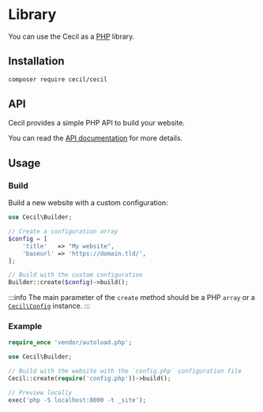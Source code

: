 <!--
description: "Use Cecil as a PHP library."
date: 2023-12-13
updated: 2025-06-20
-->
# Library

You can use the Cecil as a [PHP](https://www.php.net) library.

## Installation

```bash
composer require cecil/cecil
```

## API

Cecil provides a simple PHP API to build your website.

You can read the [API documentation](https://cecil.app/documentation/library/api/namespaces/cecil.html) for more details.

## Usage

### Build

Build a new website with a custom configuration:

```php
use Cecil\Builder;

// Create a configuration array
$config = [
    'title'   => "My website",
    'baseurl' => 'https://domain.tld/',
];

// Build with the custom configuration
Builder::create($config)->build();
```

:::info
The main parameter of the `create` method should be a PHP `array` or a [`Cecil\Config`](https://github.com/Cecilapp/Cecil/blob/master/src/Config.php) instance.
:::

### Example

```php
require_once 'vendor/autoload.php';

use Cecil\Builder;

// Build with the website with the `config.php` configuration file
Cecil::create(require('config.php'))->build();

// Preview locally
exec('php -S localhost:8000 -t _site');
```
